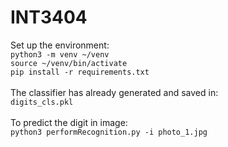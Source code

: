 # INT3404
Set up the environment:</br>
`python3 -m venv ~/venv`</br>
`source ~/venv/bin/activate`</br>
`pip install -r requirements.txt`
<br></br>
The classifier has already generated and saved in: </br>
`digits_cls.pkl`
<br></br>
To predict the digit in image:</br>
`python3 performRecognition.py -i photo_1.jpg`
